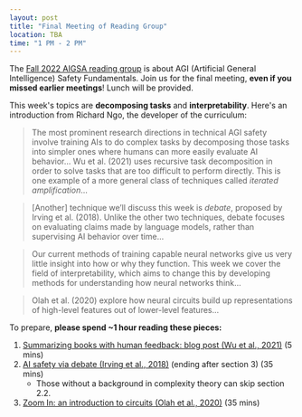 ```yaml
---
layout: post
title: "Final Meeting of Reading Group"
location: TBA
time: "1 PM - 2 PM"
---
```


The [Fall 2022 AIGSA reading group](https:///www.aigsa.club/agisf) is about AGI (Artificial General Intelligence) Safety Fundamentals. Join us for the final meeting, **even if you missed earlier meetings**! Lunch will be provided.

This week's topics are **decomposing tasks** and **interpretability**. Here's an introduction from Richard Ngo, the developer of the curriculum:

> The most prominent research directions in technical AGI safety involve training AIs to do complex tasks by decomposing those tasks into simpler ones where humans can more easily evaluate AI behavior... Wu et al. (2021) uses recursive task decomposition in order to solve tasks that are too difficult to perform directly. This is one example of a more general class of techniques called *iterated amplification*...

> \[Another\] technique we’ll discuss this week is *debate*, proposed by Irving et al. (2018). Unlike the other two techniques, debate focuses on evaluating claims made by language models, rather than supervising AI behavior over time...

> Our current methods of training capable neural networks give us very little insight into how or why they function. This week we cover the field of interpretability, which aims to change this by developing methods for understanding how neural networks think...

> Olah et al. (2020) explore how neural circuits build up representations of high-level features out of lower-level features...

To prepare, **please spend ~1 hour reading these pieces:**

1.  [Summarizing books with human feedback: blog post (Wu et al., 2021)](https://openai.com/blog/summarizing-books/) (5 mins)
2.  [AI safety via debate (Irving et al., 2018)](https://arxiv.org/abs/1805.00899) (ending after section 3) (35 mins)
	- Those without a background in complexity theory can skip section 2.2.
3.  [Zoom In: an introduction to circuits (Olah et al., 2020)](https://distill.pub/2020/circuits/zoom-in/) (35 mins)
